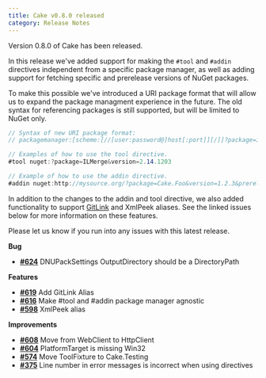 ```yaml
---
title: Cake v0.8.0 released
category: Release Notes
---
```


Version 0.8.0 of Cake has been released.

In this release we've added support for making the `#tool` and `#addin` directives independent from a specific package manager, as well as adding support for fetching specific and prerelease versions of NuGet packages.

To make this possible we've introduced a URI package format that will allow us to expand the package managment experience in the future. The old syntax for referencing packages is still supported, but will be limited to NuGet only.

```csharp
// Syntax of new URI package format:
// packagemanager:[scheme:[//[user:password@]host[:port]][/]]?package=id[&query]

// Examples of how to use the tool directive.
#tool nuget:?package=ILMerge&version=2.14.1203

// Example of how to use the addin directive.
#addin nuget:http://mysource.org/?package=Cake.Foo&version=1.2.3&prerelease
```

In addition to the changes to the addin and tool directive, we also added functionality to support [GitLink](https://github.com/GitTools/GitLink) and XmlPeek aliases.  See the linked issues below for more information on these features.

Please let us know if you run into any issues with this latest release.

<!--excerpt-->

__Bug__

- [__#624__](https://github.com/cake-build/cake/issues/624) DNUPackSettings OutputDirectory should be a DirectoryPath

__Features__

- [__#619__](https://github.com/cake-build/cake/issues/619) Add GitLink Alias
- [__#616__](https://github.com/cake-build/cake/issues/616) Make #tool and #addin package manager agnostic
- [__#598__](https://github.com/cake-build/cake/issues/598) XmlPeek alias

__Improvements__

- [__#608__](https://github.com/cake-build/cake/pull/608) Move from WebClient to HttpClient
- [__#604__](https://github.com/cake-build/cake/issues/604) PlatformTarget is missing Win32
- [__#574__](https://github.com/cake-build/cake/issues/574) Move ToolFixture to Cake.Testing
- [__#375__](https://github.com/cake-build/cake/issues/375) Line number in error messages is incorrect when using directives
